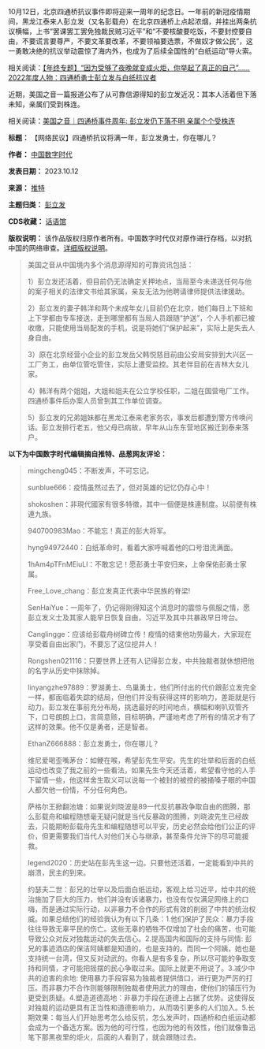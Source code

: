 10月12日，北京四通桥抗议事件即将迎来一周年的纪念日。一年前的新冠疫情期间，黑龙江泰来人彭立发（又名彭载舟）在北京四通桥上点起浓烟，并挂出两条抗议横幅，上书“罢课罢工罢免独裁民贼习近平”和“不要核酸要吃饭，不要封控要自由，不要谎言要尊严，不要文革要改革，不要领袖要选票，不做奴才做公民”，这一勇敢决绝的抗议举动震惊了海内外，也成为了后续全国性的“白纸运动”导火索。



相关阅读：[【年终专题】“因为受够了夜晚就变成火炬，你举起了真正的自己”……2022年度人物：四通桥勇士彭立发与白纸抗议者](https://chinadigitaltimes.net/chinese/691369.html "【年终专题】“因为受够了夜晚就变成火炬，你举起了真正的自己”……2022年度人物：四通桥勇士彭立发与白纸抗议者")


近期，美国之音一篇报道公布了从可靠信源得知的彭立发近况：其本人活着但下落未知，亲属们受到株连。


相关阅读：[美国之音｜四通桥事件周年: 彭立发仍下落不明 亲属个个受株连](https://www.voachinese.com/a/in-memory-of-anniversary-of-beijing-bridge-protest-incident-20231011/7306220.html "美国之音｜四通桥事件周年: 彭立发仍下落不明 亲属个个受株连")




**标题：** 【网络民议】四通桥抗议将满一年，彭立发勇士，你在哪儿？  

**作者：** [中国数字时代](https://chinadigitaltimes.net/space/中国数字时代)  

**发表日期：** 2023.10.12  

**来源：** [推特](https://chinadigitaltimes.net/chinese/feed)  

**主题归类：** [彭立发](https://chinadigitaltimes.net/space/彭立发)  

**CDS收藏：** [话语馆](https://chinadigitaltimes.net/space/%E8%AF%9D%E8%AF%AD%E9%A6%86)  

**版权说明：** 该作品版权归原作者所有。中国数字时代仅对原作进行存档，以对抗中国的网络审查。[详细版权说明](https://chinadigitaltimes.net/chinese/copyright)。



> 
> 美国之音从中国境内多个消息源得知的可靠资讯包括：
> 
> 
> 1）彭立发还活着，但目前仍无法确定关押地点，当局至今未递送任何与他的案子相关的法律文书给其家属，亲友无法为他聘请律师提供法律援助。
> 
> 
> 2）彭立发的妻子韩洋和两个未成年女儿目前仍在北京，她们每日上下班和上下学都由专车接送，走到哪里都有当局人员跟随“护送”，个人手机都已被收缴，只能使用当局配发的手机，说是将她们“保护起来”，实际上是失去人身自由。
> 
> 
> 3）原在北京经营小企业的彭立发岳父韩悦慈目前由公安局安排到大兴区一工厂务工，由单位管吃管住，实际上遭受监控。其老伴目前在吉林大女儿家。
> 
> 
> 4）韩洋有两个姐姐，大姐和姐夫在公立学校任职，二姐在国营电厂工作。四通桥事件后办案人员曾到其工作单位调查。
> 
> 
> 5）彭立发的兄弟姐妹都在黑龙江泰来老家务农，事发后都遭到警方传唤问话。彭立发排行老五，他父母已病故，早年从山东东营地区搬迁到泰来落户。
> 
> 
> 


**以下为中国数字时代编辑摘自推特、品葱网友评论：** 



> 
> mingcheng045：不断发声，不可忘记。
> 
> 
> sunblue666：疫情虽然过去了，但对英雄的记忆仍存心中！
> 
> 
> shokoshen：非現代國家有很多特徵，其中一個便是株連制度。以前便有株連九族。
> 
> 
> 940700983Mao：不能忘！真正的彭大将军。
> 
> 
> hyng94972440：白纸革命时，看着大家呼喊着他的口号泪流满面。
> 
> 
> 1hAm4pTFnMEiuLl：不敢忘记！愿彭勇士平安归来，上帝保佑彭勇士家属。
> 
> 
> Free\_Love\_chang：彭立发真正代表中华民族的脊梁!
> 
> 
> SenHaiYue：一周年了，仍记得刚得知这个消息时的震惊与佩服之情，愿彭立发义士及其家人能早日恢复自由，习近平及其中共暴政早日垮台。
> 
> 
> Canglingge：应该给彭载舟树碑立传！疫情的结束他功劳最大，大家现在享受着自由出家门，不要忘了这位挖井人！
> 
> 
> Rongshen021116：只要世界上还有人记得彭立发，中共独裁者就休想把他的名字从历史中抹除掉。
> 
> 
> linyangzhe97889：罗湖勇士、鸟巢勇士，他们所付出的代价跟彭立发完全一样，都面临着失踪的结局，但他们并没有获得这样的影响力，差距就是行动力。彭立发在事前充分布局，挑选最好的时间地点，横幅和喇叭双管齐下，口号朗朗上口，言简意赅，目标明确，严谨地考虑了所有的情况才有了这样的效果。他不仅是勇者，还是智者。
> 
> 
> EthanZ666888：彭立发勇士，你在哪儿？
> 
> 
> 维尼爱喝歪嘴茅台：如鲠在喉，希望彭先生平安。先生的壮举和后面的白纸运动也改变了我之前的一些看法，如果先生今天还活着，希望看守他的人手下留情一些，他这样舍生取义可以说每一个被封的被控的被捅嗓子眼的中国人都欠他一份情，不分任何角色。
> 
> 
> 萨格尔王掀翻池塘：如果说刘晓波是89一代反抗暴政争取自由的图腾，那么彭载舟和编程随想毫无疑问就是当代反暴政的图腾，刘晓波先生已经故去，只能期盼彭载舟先生和编程随想可以平安，历史必然会给他们公正的评价，但更需要我们当代人对他们关心与继承，甚至条件允许下的尽可能援救。
> 
> 
> legend2020：历史站在彭先生这一边。只要他还活着，一定能看到中共的崩溃，民主的到来。
> 
> 
> 约瑟夫二世：彭兄的壮举以及后面白纸运动，客观上给习近平，给中共的统治施加了巨大的压力，他们并没有诉诸暴力，也没有仅仅满足网络上的口嗨，而是通过实际行动，以非暴力不合作的形式有效的削弱了中共的统治权威。如果总结他们的经验我认为有以下几条：1.他们保护了民众：暴力手段往往导致无辜平民的伤亡。这些无辜的牺牲不仅增加了社会的痛苦，也可能导致公众对反对独裁运动的失去信心。2.提高国内和国际的支持与同情: 彭兄的事迹酒店的保洁阿姨都是知道的，也是支持的。而同一个阿姨，她也是支持统一台湾，但又反对动武的。你看人是有多复杂，所以尽可能的争取支持和同情，才可能把摇摆的民心争取过来。国际上就更不用说了。3.减少中共的迫害的余地: 使用暴力手段容易为独裁者提供借口，进行更为严厉的打压。而非暴力不合作则能够限制独裁者使用武力的理由，使他们的镇压行为更受到质疑。4.塑造道德高地：非暴力手段在道德上占据了优势。这使得反对独裁的运动更具有正当性和道德影响力，从而吸引更多的人们加入。5.长期效果：每当人们开始思考怎么给反抗，怎么发声时，四通桥和白纸运动都会成为一个备选方案。因为他的可行性，也因为他的有效性，他们就像鲁迅笔下那黑夜里的炬火，后面的人看到了，就会跟随过去。
> 
> 
> 

